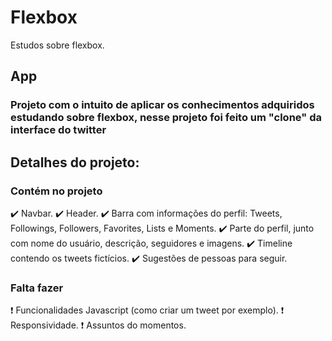 # Flexbox
Estudos sobre flexbox.

## App
### Projeto com o intuito de aplicar os conhecimentos adquiridos estudando sobre flexbox, nesse projeto foi feito um "clone" da interface do twitter

## Detalhes do projeto:

### Contém no projeto
✔️ Navbar.
✔️ Header.
✔️ Barra com informações do perfil: Tweets, Followings, Followers, Favorites, Lists e Moments. 
✔️ Parte do perfil, junto com nome do usuário, descrição, seguidores e imagens.
✔️ Timeline contendo os tweets fictícios.
✔️ Sugestões de pessoas para seguir.

### Falta fazer
 ❗ Funcionalidades Javascript (como criar um tweet por exemplo).
 ❗ Responsividade.
 ❗ Assuntos do momentos.
